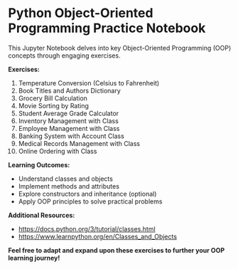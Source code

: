 # Python Object-Oriented Programming Practice Notebook

This Jupyter Notebook delves into key Object-Oriented Programming (OOP) concepts through engaging exercises. 

**Exercises:**

1. Temperature Conversion (Celsius to Fahrenheit)
2. Book Titles and Authors Dictionary
3. Grocery Bill Calculation
4. Movie Sorting by Rating
5. Student Average Grade Calculator
6. Inventory Management with Class
7. Employee Management with Class
8. Banking System with Account Class
9. Medical Records Management with Class
10. Online Ordering with Class

**Learning Outcomes:**

- Understand classes and objects
- Implement methods and attributes
- Explore constructors and inheritance (optional)
- Apply OOP principles to solve practical problems

**Additional Resources:**

- https://docs.python.org/3/tutorial/classes.html
- https://www.learnpython.org/en/Classes_and_Objects

**Feel free to adapt and expand upon these exercises to further your OOP learning journey!**
